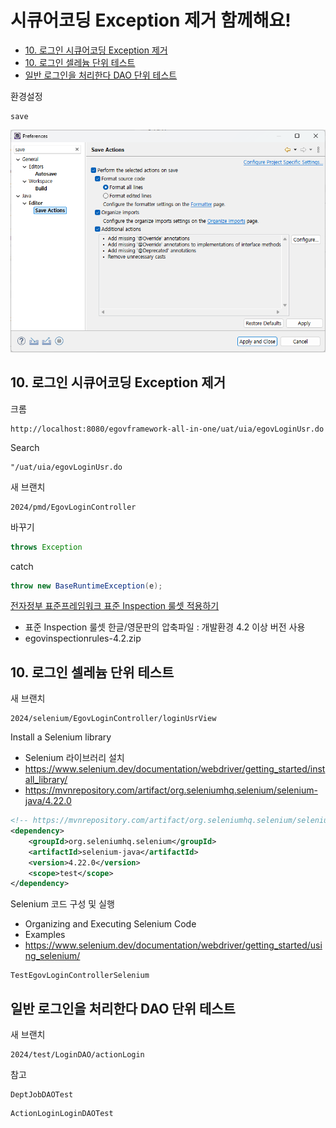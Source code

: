 # 시큐어코딩 Exception 제거 함께해요!

- [10. 로그인 시큐어코딩 Exception 제거](#10-로그인-시큐어코딩-exception-제거)
- [10. 로그인 셀레늄 단위 테스트](#10-로그인-셀레늄-단위-테스트)
- [일반 로그인을 처리한다 DAO 단위 테스트](#일반-로그인을-처리한다-dao-단위-테스트)

환경설정
```
save
```
![save](save.png)

## 10. 로그인 시큐어코딩 Exception 제거
크롬
```
http://localhost:8080/egovframework-all-in-one/uat/uia/egovLoginUsr.do
```

Search
```
"/uat/uia/egovLoginUsr.do
```

새 브랜치
```
2024/pmd/EgovLoginController
```

바꾸기
```java
throws Exception
```

catch
```java
throw new BaseRuntimeException(e);
```

[전자정부 표준프레임워크 표준 Inspection 룰셋 적용하기](https://www.egovframe.go.kr/wiki/doku.php?id=egovframework:dev4.2:imp:inspection#%EC%A0%84%EC%9E%90%EC%A0%95%EB%B6%80_%ED%91%9C%EC%A4%80%ED%94%84%EB%A0%88%EC%9E%84%EC%9B%8C%ED%81%AC_%ED%91%9C%EC%A4%80_inspection_%EB%A3%B0%EC%85%8B_%EC%A0%81%EC%9A%A9%ED%95%98%EA%B8%B0)
- 표준 Inspection 룰셋 한글/영문판의 압축파일 : 개발환경 4.2 이상 버전 사용
- egovinspectionrules-4.2.zip

## 10. 로그인 셀레늄 단위 테스트

새 브랜치
```
2024/selenium/EgovLoginController/loginUsrView
```

Install a Selenium library
- Selenium 라이브러리 설치
- https://www.selenium.dev/documentation/webdriver/getting_started/install_library/
- https://mvnrepository.com/artifact/org.seleniumhq.selenium/selenium-java/4.22.0

```xml
<!-- https://mvnrepository.com/artifact/org.seleniumhq.selenium/selenium-java -->
<dependency>
    <groupId>org.seleniumhq.selenium</groupId>
    <artifactId>selenium-java</artifactId>
    <version>4.22.0</version>
    <scope>test</scope>
</dependency>
```

Selenium 코드 구성 및 실행
- Organizing and Executing Selenium Code
- Examples
- https://www.selenium.dev/documentation/webdriver/getting_started/using_selenium/

```
TestEgovLoginControllerSelenium
```

## 일반 로그인을 처리한다 DAO 단위 테스트

새 브랜치
```
2024/test/LoginDAO/actionLogin
```

참고
```
DeptJobDAOTest
```

```
ActionLoginLoginDAOTest
```
